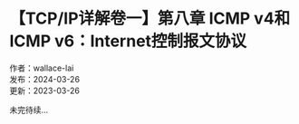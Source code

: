 # 【TCP/IP详解卷一】第八章 ICMP v4和ICMP v6：Internet控制报文协议

作者：wallace-lai <br/>
发布：2024-03-26 <br/>
更新：2023-03-26 <br/>

未完待续...
